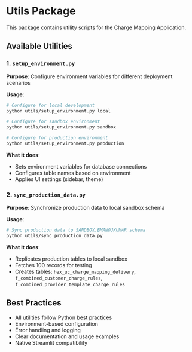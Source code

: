 # Utils Package

This package contains utility scripts for the Charge Mapping Application.

## Available Utilities

### 1. `setup_environment.py`
**Purpose**: Configure environment variables for different deployment scenarios

**Usage**:
```bash
# Configure for local development
python utils/setup_environment.py local

# Configure for sandbox environment  
python utils/setup_environment.py sandbox

# Configure for production environment
python utils/setup_environment.py production
```

**What it does**:
- Sets environment variables for database connections
- Configures table names based on environment
- Applies UI settings (sidebar, theme)

### 2. `sync_production_data.py`
**Purpose**: Synchronize production data to local sandbox schema

**Usage**:
```bash
# Sync production data to SANDBOX.BMANOJKUMAR schema
python utils/sync_production_data.py
```

**What it does**:
- Replicates production tables to local sandbox
- Fetches 100 records for testing
- Creates tables: `hex_uc_charge_mapping_delivery`, `f_combined_customer_charge_rules`, `f_combined_provider_template_charge_rules`

## Best Practices

- All utilities follow Python best practices
- Environment-based configuration
- Error handling and logging
- Clear documentation and usage examples
- Native Streamlit compatibility
